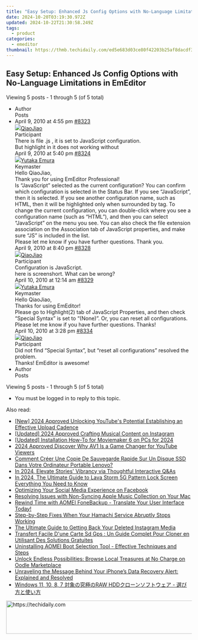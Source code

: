 ```yaml
---
title: "Easy Setup: Enhanced Js Config Options with No-Language Limitations in EmEditor"
date: 2024-10-20T03:19:30.972Z
updated: 2024-10-22T21:30:58.249Z
tags:
  - product
categories:
  - emeditor
thumbnail: https://thmb.techidaily.com/ed5e683d03ce80f42203b25af8dacdf35686ccffebc444bf15a8e9ff929bc0bb.jpg
---
```


## Easy Setup: Enhanced Js Config Options with No-Language Limitations in EmEditor

Viewing 5 posts - 1 through 5 (of 5 total)

* Author  
Posts
* April 9, 2010 at 4:55 pm [#8323](https://tools.techidaily.com/emeditor/products/)  
[![](https://secure.gravatar.com/avatar/e4b3430962364a05c69af317cc2183cf?s=80&d=identicon&r=g)QiaoJiao](https://www.emeditor.com/forums/users/QiaoJiao/ "View QiaoJiao's profile")  
Participant  
There is file .js , it is set to JavaScript configuration.  
 But highlight in it does not working without  
April 9, 2010 at 5:40 pm [#8324](https://tools.techidaily.com/emeditor/products/)  
[![](https://secure.gravatar.com/avatar/a0a6377144ed3636f985d87303f65ed2?s=80&d=identicon&r=g)Yutaka Emura](https://www.emeditor.com/forums/users/yemura/ "View Yutaka Emura's profile")  
Keymaster  
Hello QiaoJiao,  
 Thank you for using EmEditor Professional!  
 Is “JavaScript” selected as the current configuration? You can confirm which configuration is selected in the Status Bar. If you see “JavaScript”, then it is selected. If you see another configuration name, such as HTML, then it will be highlighted only when surrounded by tag. To change the current configuration, you can double-click where you see a configuration name (such as “HTML”), and then you can select “JavaScript” on the menu you see. You can also check the file extension association on the Association tab of JavaScript properties, and make sure “JS” is included in the list.  
 Please let me know if you have further questions. Thank you.  
April 9, 2010 at 8:40 pm [#8328](https://tools.techidaily.com/emeditor/products/)  
[![](https://secure.gravatar.com/avatar/e4b3430962364a05c69af317cc2183cf?s=80&d=identicon&r=g)QiaoJiao](https://www.emeditor.com/forums/users/QiaoJiao/ "View QiaoJiao's profile")  
Participant  
Configuration is JavaScript.  
 here is screenshort. What can be wrong?  
April 10, 2010 at 12:14 am [#8329](https://tools.techidaily.com/emeditor/products/)  
[![](https://secure.gravatar.com/avatar/a0a6377144ed3636f985d87303f65ed2?s=80&d=identicon&r=g)Yutaka Emura](https://www.emeditor.com/forums/users/yemura/ "View Yutaka Emura's profile")  
Keymaster  
Hello QiaoJiao,  
 Thanks for using EmEditor!  
 Please go to Highlight(2) tab of JavaScript Properties, and then check “Special Syntax” is set to “(None)”. Or, you can reset all configurations.  
 Please let me know if you have further questions. Thanks!  
April 10, 2010 at 3:28 pm [#8334](https://tools.techidaily.com/emeditor/products/)  
[![](https://secure.gravatar.com/avatar/e4b3430962364a05c69af317cc2183cf?s=80&d=identicon&r=g)QiaoJiao](https://www.emeditor.com/forums/users/QiaoJiao/ "View QiaoJiao's profile")  
Participant  
Did not find “Special Syntax”, but “reset all configurations” resolved the problem.  
 Thanks! EmEditor is awesome!
* Author  
Posts

Viewing 5 posts - 1 through 5 (of 5 total)

* You must be logged in to reply to this topic.

<ins class="adsbygoogle"
     style="display:block"
     data-ad-format="autorelaxed"
     data-ad-client="ca-pub-7571918770474297"
     data-ad-slot="1223367746"></ins>

<ins class="adsbygoogle"
     style="display:block"
     data-ad-client="ca-pub-7571918770474297"
     data-ad-slot="8358498916"
     data-ad-format="auto"
     data-full-width-responsive="true"></ins>

<span class="atpl-alsoreadstyle">Also read:</span>
<div><ul>
<li><a href="https://youtube-web.techidaily.com/024-approved-unlocking-youtubes-potential-establishing-an-effective-upload-cadence/"><u>[New] 2024 Approved Unlocking YouTube's Potential Establishing an Effective Upload Cadence</u></a></li>
<li><a href="https://instagram-videos.techidaily.com/updated-2024-approved-crafting-musical-content-on-instagram/"><u>[Updated] 2024 Approved Crafting Musical Content on Instagram</u></a></li>
<li><a href="https://vp-tips.techidaily.com/updated-installation-how-to-for-moviemaker-6-on-pcs-for-2024/"><u>[Updated] Installation How-To for Moviemaker 6 on PCs for 2024</u></a></li>
<li><a href="https://youtube-clips.techidaily.com/2024-approved-discover-why-av1-is-a-game-changer-for-youtube-viewers/"><u>2024 Approved Discover Why AV1 Is a Game Changer for YouTube Viewers</u></a></li>
<li><a href="https://win-brilliant.techidaily.com/comment-creer-une-copie-de-sauvegarde-rapide-sur-un-disque-ssd-dans-votre-ordinateur-portable-lenovo/"><u>Comment Créer Une Copie De Sauvegarde Rapide Sur Un Disque SSD Dans Votre Ordinateur Portable Lenovo?</u></a></li>
<li><a href="https://instagram-video-files.techidaily.com/in-2024-elevate-stories-vibrancy-via-thoughtful-interactive-qandas/"><u>In 2024, Elevate Stories' Vibrancy via Thoughtful Interactive Q&As</u></a></li>
<li><a href="https://android-unlock.techidaily.com/in-2024-the-ultimate-guide-to-lava-storm-5g-pattern-lock-screen-everything-you-need-to-know-by-drfone-android/"><u>In 2024, The Ultimate Guide to Lava Storm 5G Pattern Lock Screen Everything You Need to Know</u></a></li>
<li><a href="https://facebook.techidaily.com/optimizing-your-social-media-experience-on-facebook/"><u>Optimizing Your Social Media Experience on Facebook</u></a></li>
<li><a href="https://win-brilliant.techidaily.com/resolving-issues-with-non-syncing-apple-music-collection-on-your-mac/"><u>Resolving Issues with Non-Syncing Apple Music Collection on Your Mac</u></a></li>
<li><a href="https://win-brilliant.techidaily.com/rewind-time-with-aomei-fonebackup-translate-your-user-interface-today/"><u>Rewind Time with AOMEI FoneBackup - Translate Your User Interface Today!</u></a></li>
<li><a href="https://win-howtos.techidaily.com/step-by-step-fixes-when-your-hamachi-service-abruptly-stops-working/"><u>Step-by-Step Fixes When Your Hamachi Service Abruptly Stops Working</u></a></li>
<li><a href="https://win-brilliant.techidaily.com/the-ultimate-guide-to-getting-back-your-deleted-instagram-media/"><u>The Ultimate Guide to Getting Back Your Deleted Instagram Media</u></a></li>
<li><a href="https://win-brilliant.techidaily.com/transfert-facile-dune-carte-sd-gps-un-guide-complet-pour-cloner-en-utilisant-des-solutions-gratuites/"><u>Transfert Facile D'une Carte Sd Gps : Un Guide Complet Pour Cloner en Utilisant Des Solutions Gratuites</u></a></li>
<li><a href="https://win-brilliant.techidaily.com/uninstalling-aomei-boot-selection-tool-effective-techniques-and-steps/"><u>Uninstalling AOMEI Boot Selection Tool - Effective Techniques and Steps</u></a></li>
<li><a href="https://buynow-reviews.techidaily.com/unlock-endless-possibilities-browse-local-treasures-at-no-charge-on-oodle-marketplace/"><u>Unlock Endless Possibilities: Browse Local Treasures at No Charge on Oodle Marketplace</u></a></li>
<li><a href="https://win-brilliant.techidaily.com/unraveling-the-message-behind-your-iphones-data-recovery-alert-explained-and-resolved/"><u>Unraveling the Message Behind Your iPhone’s Data Recovery Alert: Explained and Resolved</u></a></li>
<li><a href="https://win-brilliant.techidaily.com/windows-11-10-8-7-raw-hdd/"><u>Windows 11, 10, 8, 7 対象の究極のRAW HDDクローンソフトウェア - 選び方と使い方</u></a></li>
</ul></div>

<!-- affiliate ads begin -->
<a href="https://ephamedtechinc.pxf.io/c/5597632/2137227/26400" target="_top" id="2137227">
  <img src="//a.impactradius-go.com/display-ad/26400-2137227" border="0" alt="https://techidaily.com" width="728" height="90"/>
</a>
<img height="0" width="0" src="https://ephamedtechinc.pxf.io/i/5597632/2137227/26400" style="position:absolute;visibility:hidden;" border="0" />
<!-- affiliate ads end -->


